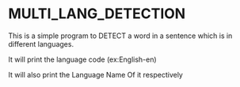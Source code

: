 # MULTI_LANG_DETECTION

This is a simple program to DETECT a word in a sentence which is in different languages.

It will print the language code (ex:English-en)

It will also print the Language Name Of it respectively
